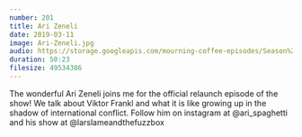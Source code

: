 ```yaml
---
number: 201
title: Ari Zeneli
date: 2019-03-11
image: Ari-Zeneli.jpg
audio: https://storage.googleapis.com/mourning-coffee-episodes/Season%202/Ari%20Zeneli%20Final.mp3
duration: 50:23
filesize: 49534386
---
```


The wonderful Ari Zeneli joins me for the official relaunch episode of the show! We talk about Viktor Frankl and what it is like growing up in the shadow of international conflict.
Follow him on instagram at @ari_spaghetti and his show at @larslameandthefuzzbox
